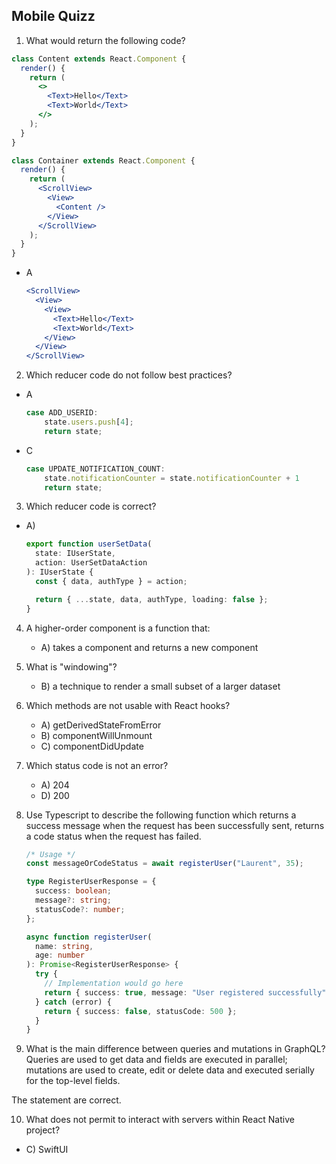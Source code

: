## Mobile Quizz

1. What would return the following code?

```jsx
class Content extends React.Component {
  render() {
    return (
      <>
        <Text>Hello</Text>
        <Text>World</Text>
      </>
    );
  }
}

class Container extends React.Component {
  render() {
    return (
      <ScrollView>
        <View>
          <Content />
        </View>
      </ScrollView>
    );
  }
}
```

- A
  ```jsx
  <ScrollView>
    <View>
      <View>
        <Text>Hello</Text>
        <Text>World</Text>
      </View>
    </View>
  </ScrollView>
  ```

2. Which reducer code do not follow best practices?

- A

  ```ts
  case ADD_USERID:
      state.users.push[4];
      return state;
  ```

- C
  ```ts
  case UPDATE_NOTIFICATION_COUNT:
      state.notificationCounter = state.notificationCounter + 1
      return state;
  ```

3. Which reducer code is correct?

- A)

  ```ts
  export function userSetData(
    state: IUserState,
    action: UserSetDataAction
  ): IUserState {
    const { data, authType } = action;

    return { ...state, data, authType, loading: false };
  }
  ```

4. A higher-order component is a function that:

   - A) takes a component and returns a new component

5. What is "windowing"?

   - B) a technique to render a small subset of a larger dataset

6. Which methods are not usable with React hooks?

   - A) getDerivedStateFromError
   - B) componentWillUnmount
   - C) componentDidUpdate

7. Which status code is not an error?

   - A) 204
   - D) 200

8. Use Typescript to describe the following function which returns a success message when the request has been successfully sent, returns a code status when the request has failed.

   ```ts
   /* Usage */
   const messageOrCodeStatus = await registerUser("Laurent", 35);
   ```

   ```ts
   type RegisterUserResponse = {
     success: boolean;
     message?: string;
     statusCode?: number;
   };

   async function registerUser(
     name: string,
     age: number
   ): Promise<RegisterUserResponse> {
     try {
       // Implementation would go here
       return { success: true, message: "User registered successfully" };
     } catch (error) {
       return { success: false, statusCode: 500 };
     }
   }
   ```

9. What is the main difference between queries and mutations in GraphQL? Queries are used to get data and fields are executed in parallel; mutations are used to create, edit or delete data and executed serially for the top-level fields.

The statement are correct.

10. What does not permit to interact with servers within React Native project?

- C) SwiftUI
